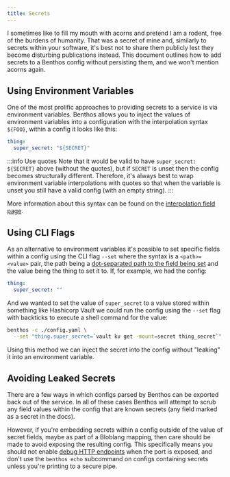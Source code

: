 ```yaml
---
title: Secrets
---
```


I sometimes like to fill my mouth with acorns and pretend I am a rodent, free of the burdens of humanity. That was a secret of mine and, similarly to secrets within your software, it's best not to share them publicly lest they become disturbing publications instead. This document outlines how to add secrets to a Benthos config without persisting them, and we won't mention acorns again.

## Using Environment Variables

One of the most prolific approaches to providing secrets to a service is via environment variables. Benthos allows you to inject the values of environment variables into a configuration with the interpolation syntax `${FOO}`, within a config it looks like this:

```yml
thing:
  super_secret: "${SECRET}"
```

:::info Use quotes
Note that it would be valid to have `super_secret: ${SECRET}` above (without the quotes), but if `SECRET` is unset then the config becomes structurally different. Therefore, it's always best to wrap environment variable interpolations with quotes so that when the variable is unset you still have a valid config (with an empty string).
:::

More information about this syntax can be found on the [interpolation field page][interpolation].

## Using CLI Flags

As an alternative to environment variables it's possible to set specific fields within a config using the CLI flag `--set` where the syntax is a `<path>=<value>` pair, the path being a [dot-separated path to the field being set][field_paths] and the value being the thing to set it to. If, for example, we had the config:

```yml
thing:
  super_secret: ""
```

And we wanted to set the value of `super_secret` to a value stored within something like Hashicorp Vault we could run the config using the `--set` flag with backticks to execute a shell command for the value:

```sh
benthos -c ./config.yaml \
  --set "thing.super_secret=`vault kv get -mount=secret thing_secret`"
```

Using this method we can inject the secret into the config without "leaking" it into an environment variable.

## Avoiding Leaked Secrets

There are a few ways in which configs parsed by Benthos can be exported back out of the service. In all of these cases Benthos will attempt to scrub any field values within the config that are known secrets (any field marked as a secret in the docs).

However, if you're embedding secrets within a config outside of the value of secret fields, maybe as part of a Bloblang mapping, then care should be made to avoid exposing the resulting config. This specifically means you should not enable [debug HTTP endpoints][http.debug] when the port is exposed, and don't use the `benthos echo` subcommand on configs containing secrets unless you're printing to a secure pipe.

[interpolation]: /docs/configuration/interpolation
[field_paths]: /docs/configuration/field_paths
[http.debug]: /docs/components/http/about#debug-endpoints

